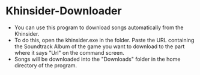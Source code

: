 # Khinsider-Downloader

* You can use this program to download songs automatically from the Khinsider. 
* To do this, open the khinsider.exe in the folder. Paste the URL containing the Soundtrack Album of the game you want to download to the part where it says "Url" on the command screen. 
* Songs will be downloaded into the "Downloads" folder in the home directory of the program.
